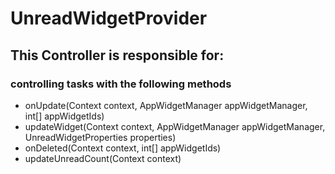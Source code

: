 # UnreadWidgetProvider
## This Controller is responsible for:
### controlling tasks with the following methods 
* onUpdate(Context context, AppWidgetManager appWidgetManager, int[] appWidgetIds)
* updateWidget(Context context, AppWidgetManager appWidgetManager,
                                    UnreadWidgetProperties properties)
* onDeleted(Context context, int[] appWidgetIds)
* updateUnreadCount(Context context)
